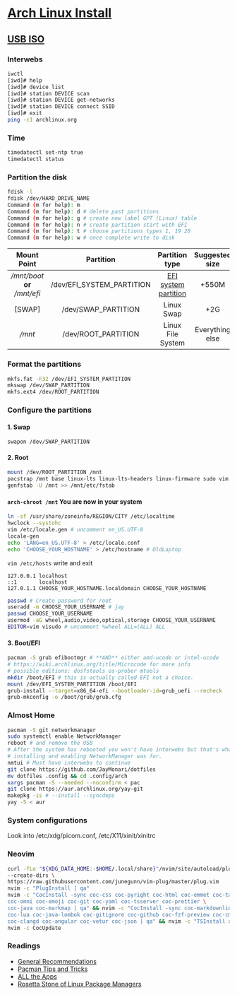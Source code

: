 # [Arch Linux Install](https://wiki.archlinux.org/index.php/Installation_guide)

## [USB ISO](https://wiki.archlinux.org/title/USB_flash_installation_medium)

### Interwebs

```sh
iwctl
[iwd]# help
[iwd]# device list
[iwd]# station DEVICE scan
[iwd]# station DEVICE get-networks
[iwd]# station DEVICE connect SSID
[iwd]# exit
ping -c1 archlinux.org
```

### Time

```sh
timedatectl set-ntp true
timedatectl status
```

### Partition the disk

```sh
fdisk -l
fdisk /dev/HARD_DRIVE_NAME
Command (m for help): m
Command (m for help): d # delete past partitions
Command (m for help): g # create new label GPT (Linux) table
Command (m for help): n # create partition start with EFI
Command (m for help): t # choose partitions types 1, 19 20
Command (m for help): w # once complete write to disk
```

| Mount Point | Partition | Partition type | Suggested size |
|:-:|:-:|:-:|:-:|
| */mnt/boot* **or** */mnt/efi* | /dev/EFI_SYSTEM_PARTITION | [EFI system partition](https://wiki.archlinux.org/index.php/EFI_system_partition) | +550M |
| [SWAP] | /dev/SWAP_PARTITION | Linux Swap | +2G |
| */mnt* | /dev/ROOT_PARTITION | Linux File System | Everything else |

### Format the partitions

```sh
mkfs.fat -F32 /dev/EFI_SYSTEM_PARTITION
mkswap /dev/SWAP_PARTITION
mkfs.ext4 /dev/ROOT_PARTITION
```

### Configure the partitions

#### 1. Swap

  `swapon /dev/SWAP_PARTITION`

#### 2. Root

```sh
mount /dev/ROOT_PARTITION /mnt
pacstrap /mnt base linux-lts linux-lts-headers linux-firmware sudo vim
genfstab -U /mnt >> /mnt/etc/fstab
```

#### `arch-chroot /mnt` You are now in your system

```sh
ln -sf /usr/share/zoneinfo/REGION/CITY /etc/localtime
hwclock --systohc
vim /etc/locale.gen # uncomment en_US.UTF-8
locale-gen
echo 'LANG=en_US.UTF-8' > /etc/locale.conf
echo 'CHOOSE_YOUR_HOSTNAME' > /etc/hostname # OldLaptop
```

`vim /etc/hosts` write and exit

```vim
127.0.0.1 localhost
::1       localhost
127.0.1.1 CHOOSE_YOUR_HOSTNAME.localdomain CHOOSE_YOUR_HOSTNAME
```

```sh
passwd # Create password for root
useradd -m CHOOSE_YOUR_USERNAME # jay
passwd CHOOSE_YOUR_USERNAME
usermod -aG wheel,audio,video,optical,storage CHOOSE_YOUR_USERNAME
EDITOR=vim visudo # uncomment %wheel ALL=(ALL) ALL
```

#### 3. Boot/EFI

```sh
pacman -S grub efibootmgr # **AND** either amd-ucode or intel-ucode
# https://wiki.archlinux.org/title/Microcode for more info
# possible editions: dosfstools os-prober mtools
mkdir /boot/EFI # this is actually called EFI not a choice.
mount /dev/EFI_SYSTEM_PARTITION /boot/EFI
grub-install --target=x86_64-efi --bootloader-id=grub_uefi --recheck
grub-mkconfig -o /boot/grub/grub.cfg
```

### Almost Home

```sh
pacman -S git networkmanager
sudo systemctl enable NetworkManager
reboot # and remove the USB
# After the system has rebooted you won't have interwebs but that's what
# installing and enabling NetworkManager was for.
nmtui # Must have interwebs to continue
git clone https://github.com/JayMonari/dotfiles
mv dotfiles .config && cd .config/arch
xargs pacman -S --needed --noconfirm < pac
git clone https://aur.archlinux.org/yay-git
makepkg -is # --install --syncdeps
yay -S < aur
```

### System configurations

Look into /etc/xdg/picom.conf, /etc/X11/xinit/xinitrc

### Neovim

```sh
curl -fLo "${XDG_DATA_HOME:-$HOME/.local/share}"/nvim/site/autoload/plug.vim \
--create-dirs \
https://raw.githubusercontent.com/junegunn/vim-plug/master/plug.vim
nvim -c "PlugInstall | qa"
nvim -c "CocInstall -sync coc-css coc-pyright coc-html coc-emmet coc-tag \
coc-omni coc-emoji coc-git coc-yaml coc-tsserver coc-prettier \
coc-java coc-markmap | qa" && nvim -c "CocInstall -sync coc-markdownlint \
coc-lua coc-java-lombok coc-gitignore coc-github coc-fzf-preview coc-cmake \
coc-clangd coc-angular coc-vetur coc-json | qa" && nvim -c "TSInstall all" &&
nvim -c CocUpdate
```

### Readings

* [General Recommendations](https://wiki.archlinux.org/title/General_recommendations)
* [Pacman Tips and Tricks](https://wiki.archlinux.org/title/Pacman/Tips_and_tricks)
* [ALL the Apps](https://wiki.archlinux.org/title/List_of_applications)
* [Rosetta Stone of Linux Package Managers](https://wiki.archlinux.org/title/Pacman/Rosetta)
